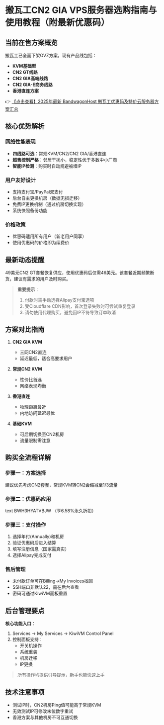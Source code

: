 # 搬瓦工CN2 GIA VPS服务器选购指南与使用教程（附最新优惠码）

## 当前在售方案概览

搬瓦工已全面下架OVZ方案，现有产品线包括：
- **KVM基础型**
- **CN2 GT线路**
- **CN2 GIA高端线路**
- **CN2 GIA-E商务线路**
- **香港直连方案**

👉 [【点击查看】2025年最新 BandwagonHost 搬瓦工优惠码及特价云服务器方案汇总](https://bit.ly/banwagon)

## 核心优势解析

### 网络性能表现
- **四线路可选**：常规KVM/CN2/CN2 GIA/香港直连
- **超售控制严格**：邻居干扰小，稳定性优于多数中小厂商
- **智能IP检测**：购买时自动规避被墙IP

### 用户友好设计
- 支持支付宝/PayPal双支付
- 后台自主更换机房（数据无损迁移）
- 免费IP更换机制（通过机房切换实现）
- 系统快照备份功能

### 价格政策
- 优惠码适用所有用户（新老用户同享）
- 使用优惠码的价格即为续费价

## 最新动态提醒
49美元CN2 GT套餐恢复供应，使用优惠码后仅需46美元。该套餐近期频繁断货，建议有需求的用户及时购买。

> **重要提示**：
> 1. 付款时需手动选择Alipay支付宝选项
> 2. 受Cloudflare CDN影响，首次登录失败时可尝试重复登录
> 3. 请勿使用代理购买，避免因IP不符导致订单取消

## 方案对比指南

1. **CN2 GIA KVM**  
   - 三网CN2直连
   - 延迟最低，适合高要求用户

2. **常规CN2 KVM**  
   - 性价比首选
   - 网络表现均衡

3. **香港直连**  
   - 物理距离最近
   - 内地访问延迟最优

4. **基础KVM**  
   - 可后期切换至CN2机房
   - 流量限制需注意

## 购买全流程详解

### 步骤一：方案选择
建议优先考虑CN2套餐，常规KVM转CN2会缩减至1/3流量

### 步骤二：优惠码应用
text
BWH3HYATVBJW
（享6.58%永久折扣）

### 步骤三：支付操作
1. 选择年付(Annually)和机房
2. 验证优惠码后进入结算
3. 填写注册信息（国家需真实）
4. 选择Alipay完成支付

### 售后管理
- 未付款订单可在Billing→My Invoices找回
- SSH端口非默认22，需在后台查看
- 密码可通过KiwiVM面板重置

## 后台管理要点

**核心功能入口**：
1. Services → My Services → KiwiVM Control Panel
2. 控制面板支持：
   - 开关机操作
   - 系统重装
   - 机房迁移
   - IP更换

> 所有操作均提供引导提示，新手也能快速上手

## 技术注意事项
- 测试IP时，CN2机房Ping值可能高于常规KVM
- 无效测试IP可修改末位数字重试
- 香港方案与其他机房不可互通切换